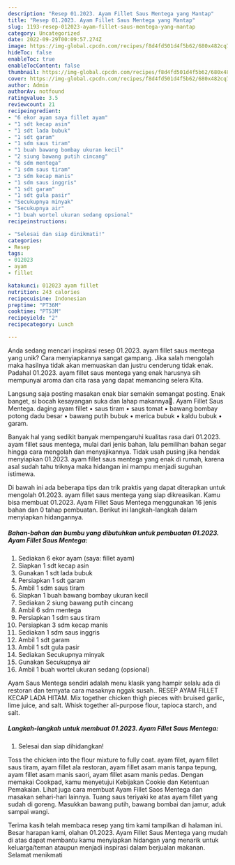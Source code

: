 ```yaml
---
description: "Resep 01.2023. Ayam Fillet Saus Mentega yang Mantap"
title: "Resep 01.2023. Ayam Fillet Saus Mentega yang Mantap"
slug: 1193-resep-012023-ayam-fillet-saus-mentega-yang-mantap
category: Uncategorized
date: 2022-09-29T00:09:57.274Z
image: https://img-global.cpcdn.com/recipes/f8d4fd501d4f5b62/680x482cq70/012023-ayam-fillet-saus-mentega-foto-resep-utama.jpg
hideToc: false
enableToc: true
enableTocContent: false
thumbnail: https://img-global.cpcdn.com/recipes/f8d4fd501d4f5b62/680x482cq70/012023-ayam-fillet-saus-mentega-foto-resep-utama.jpg
cover: https://img-global.cpcdn.com/recipes/f8d4fd501d4f5b62/680x482cq70/012023-ayam-fillet-saus-mentega-foto-resep-utama.jpg
author: Admin
authorAv: notfound
ratingvalue: 3.5
reviewcount: 21
recipeingredient:
- "6 ekor ayam saya fillet ayam"
- "1 sdt kecap asin"
- "1 sdt lada bubuk"
- "1 sdt garam"
- "1 sdm saus tiram"
- "1 buah bawang bombay ukuran kecil"
- "2 siung bawang putih cincang"
- "6 sdm mentega"
- "1 sdm saus tiram"
- "3 sdm kecap manis"
- "1 sdm saus inggris"
- "1 sdt garam"
- "1 sdt gula pasir"
- "Secukupnya minyak"
- "Secukupnya air"
- "1 buah wortel ukuran sedang opsional"
recipeinstructions:

- "Selesai dan siap dinikmati!"
categories:
- Resep
tags:
- 012023
- ayam
- fillet

katakunci: 012023 ayam fillet 
nutrition: 243 calories
recipecuisine: Indonesian
preptime: "PT36M"
cooktime: "PT53M"
recipeyield: "2"
recipecategory: Lunch

---
```





Anda sedang mencari inspirasi resep 01.2023. ayam fillet saus mentega yang unik? Cara menyiapkannya sangat gampang. Jika salah mengolah maka hasilnya tidak akan memuaskan dan justru cenderung tidak enak. Padahal 01.2023. ayam fillet saus mentega yang enak harusnya sih mempunyai aroma dan cita rasa yang dapat memancing selera Kita.





Langsung saja posting masakan enak biar semakin semangat posting. Enak banget, si bocah kesayangan suka dan lahap makannya🥰. Ayam Fillet Saus Mentega. daging ayam fillet • saus tiram • saus tomat • bawang bombay potong dadu besar • bawang putih bubuk • merica bubuk • kaldu bubuk • garam.

Banyak hal yang sedikit banyak mempengaruhi kualitas rasa dari 01.2023. ayam fillet saus mentega, mulai dari jenis bahan, lalu pemilihan bahan segar hingga cara mengolah dan menyajikannya. Tidak usah pusing jika hendak menyiapkan 01.2023. ayam fillet saus mentega yang enak di rumah, karena asal sudah tahu triknya maka hidangan ini mampu menjadi suguhan istimewa.






Di bawah ini ada beberapa tips dan trik praktis yang dapat diterapkan untuk mengolah 01.2023. ayam fillet saus mentega yang siap dikreasikan. Kamu bisa membuat 01.2023. Ayam Fillet Saus Mentega menggunakan 16 jenis bahan dan 0 tahap pembuatan. Berikut ini langkah-langkah dalam menyiapkan hidangannya.

<!--inarticleads1-->

##### Bahan-bahan dan bumbu yang dibutuhkan untuk pembuatan 01.2023. Ayam Fillet Saus Mentega:

1. Sediakan 6 ekor ayam (saya: fillet ayam)
1. Siapkan 1 sdt kecap asin
1. Gunakan 1 sdt lada bubuk
1. Persiapkan 1 sdt garam
1. Ambil 1 sdm saus tiram
1. Siapkan 1 buah bawang bombay ukuran kecil
1. Sediakan 2 siung bawang putih cincang
1. Ambil 6 sdm mentega
1. Persiapkan 1 sdm saus tiram
1. Persiapkan 3 sdm kecap manis
1. Sediakan 1 sdm saus inggris
1. Ambil 1 sdt garam
1. Ambil 1 sdt gula pasir
1. Sediakan Secukupnya minyak
1. Gunakan Secukupnya air
1. Ambil 1 buah wortel ukuran sedang (opsional)


Ayam Saus Mentega sendiri adalah menu klasik yang hampir selalu ada di restoran dan ternyata cara masaknya nggak susah.. RESEP AYAM FILLET KECAP LADA HITAM. Mix together chicken thigh pieces with bruised garlic, lime juice, and salt. Whisk together all-purpose flour, tapioca starch, and salt. 

<!--inarticleads2-->

##### Langkah-langkah untuk membuat 01.2023. Ayam Fillet Saus Mentega:


1. Selesai dan siap dihidangkan!

Toss the chicken into the flour mixture to fully coat. ayam filet, ayam fillet saus tiram, ayam fillet ala restoran, ayam fillet asam manis tanpa tepung, ayam fillet asam manis saori, ayam fillet asam manis pedas. Dengan memakai Cookpad, kamu menyetujui Kebijakan Cookie dan Ketentuan Pemakaian. Lihat juga cara membuat Ayam Fillet Saos Mentega dan masakan sehari-hari lainnya. Tuang saus teriyaki ke atas ayam fillet yang sudah di goreng. Masukkan bawang putih, bawang bombai dan jamur, aduk sampai wangi. 

Terima kasih telah membaca resep yang tim kami tampilkan di halaman ini. Besar harapan kami, olahan 01.2023. Ayam Fillet Saus Mentega yang mudah di atas dapat membantu kamu menyiapkan hidangan yang menarik untuk keluarga/teman ataupun menjadi inspirasi dalam berjualan makanan. Selamat menikmati
